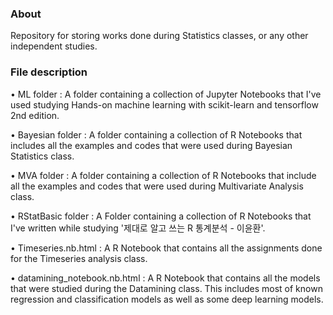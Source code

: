 ### About

Repository for storing works done during Statistics classes, or any other independent studies.   

### File description

• ML folder :  A folder containing a collection of Jupyter Notebooks that I've used studying Hands-on machine learning with scikit-learn and tensorflow 2nd edition.  

• Bayesian folder :  A folder containing a collection of R Notebooks that includes all the examples and codes that were used during Bayesian Statistics class.

• MVA folder :  A folder containing a collection of R Notebooks that include all the examples and codes that were used during Multivariate Analysis class.

• RStatBasic folder :  A Folder containing a collection of R Notebooks that I've written while studying '제대로 알고 쓰는 R 통계분석 - 이윤환'.

• Timeseries.nb.html :  A R Notebook that contains all the assignments done for the Timeseries analysis class.

• datamining_notebook.nb.html :  A R Notebook that contains all the models that were studied during the Datamining class. This includes most of known regression and classification models as well as some deep learning models. 
